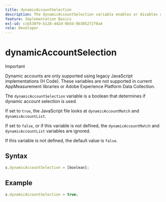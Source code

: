 ```yaml
---
title: dynamicAccountSelection
description: The dynamicAccountSelection variable enables or disables dynamic account selection.
feature: Implementation Basics
exl-id: ccb530f9-b128-4d2d-9b5d-9b305272f0a4
role: Developer
---
```

# dynamicAccountSelection

>[!IMPORTANT]
>
>Dynamic accounts are only supported using legacy JavaScript implementations (H Code). These variables are not supported in current AppMeasurement libraries or Adobe Experience Platform Data Collection.

The `dynamicAccountSelection` variable is a boolean that determines if dynamic account selection is used.

If set to `true`, the JavaScript file looks at `dynamicAccountMatch` and `dynamicAccountList`.

If set to `false`, or if this variable is not defined, the `dynamicAccountMatch` and `dynamicAccountList` variables are ignored.

If this variable is not defined, the default value is `false`.

## Syntax

```js
s.dynamicAccountSelection = [boolean];
```

## Example

```js
s.dynamicAccountSelection = true;
```
